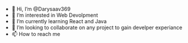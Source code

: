 - 👋 Hi, I’m @Darysaav369
- 👀 I’m interested in Web Devolpment
- 🌱 I’m currently learning React and Java
- 💞️ I’m looking to collaborate on any project to gain develper experiance
- 📫 How to reach me   


<!---
Darysaav369/Darysaav369 is a ✨ special ✨ repository because its `README.md` (this file) appears on your GitHub profile.
You can click the Preview link to take a look at your changes.
--->
